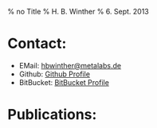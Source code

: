 % no Title
% H. B. Winther
% 6. Sept. 2013

Contact:
=======

 -  EMail: [hbwinther@metalabs.de](mailto:hbwinther@metalabs.de)
 -  Github: [Github Profile]
 -  BitBucket: [BitBucket Profile]


Publications:
============


[Github Profile]: https://github.com/liob
[BitBucket Profile]: https://bitbucket.org/hbwinther
